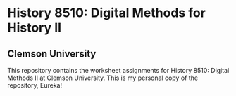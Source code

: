 # History 8510: Digital Methods for History II
## Clemson University

This repository contains the worksheet assignments for History 8510: Digital Methods II at Clemson University. 
This is my personal copy of the repository, Eureka!
